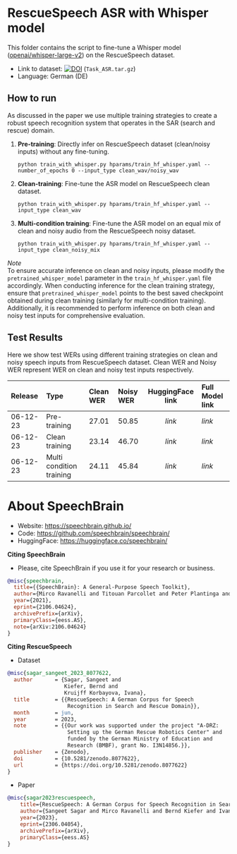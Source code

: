# **RescueSpeech** ASR with Whisper model
This folder contains the script to fine-tune a Whisper model ([openai/whisper-large-v2](https://huggingface.co/openai/whisper-large-v2/tree/main)) on the RescueSpeech dataset.
- Link to dataset: [![DOI](https://zenodo.org/badge/DOI/10.5281/zenodo.8077622.svg)](https://doi.org/10.5281/zenodo.8077622) (`Task_ASR.tar.gz`)
- Language: German (DE)

## How to run
As discussed in the paper we use multiple training strategies to create a robust speech recognition system that operates in the SAR (search and rescue) domain.

1. **Pre-training**: Directly infer on RescueSpeech dataset (clean/noisy inputs) without any fine-tuning.
    ```
    python train_with_whisper.py hparams/train_hf_whisper.yaml --number_of_epochs 0 --input_type clean_wav/noisy_wav
    ```

2. **Clean-training**: Fine-tune the ASR model on RescueSpeech clean dataset.
    ```
    python train_with_whisper.py hparams/train_hf_whisper.yaml --input_type clean_wav
    ```

3. **Multi-condition training**: Fine-tune the ASR model on an equal mix of clean and noisy audio from the RescueSpeech noisy dataset.
    ```
    python train_with_whisper.py hparams/train_hf_whisper.yaml --input_type clean_noisy_mix
    ```

*Note* <br>
To ensure accurate inference on clean and noisy inputs, please modify the `pretrained_whisper_model` parameter in the `train_hf_whisper.yaml` file accordingly. When conducting inference for the clean training strategy, ensure that `pretrained_whisper_model` points to the best saved checkpoint obtained during clean training (similarly for multi-condition training). Additionally, it is recommended to perform inference on both clean and noisy test inputs for comprehensive evaluation.


## Test Results
Here we show test WERs using different training strategies on clean and noisy speech inputs from RescueSpeech dataset.
Clean WER and Noisy WER represent WER on clean and noisy test inputs respectively.

| Release | Type                        |   Clean WER   |   Noisy WER   |   HuggingFace link    | Full Model link |
|:--------|:----------------------------|:--------------|:--------------|:---------------------:|:----------------|
|06-12-23 | Pre-training                |    27.01      |    50.85      |   *link*              | *link*          |
|06-12-23 | Clean training              |    23.14      |    46.70      |   *link*              | *link*          |
|06-12-23 | Multi condition training    |    24.11      |    45.84      |   *link*              | *link*          |


# **About SpeechBrain**
- Website: https://speechbrain.github.io/
- Code: https://github.com/speechbrain/speechbrain/
- HuggingFace: https://huggingface.co/speechbrain/

**Citing SpeechBrain**
- Please, cite SpeechBrain if you use it for your research or business.

```bibtex
@misc{speechbrain,
  title={{SpeechBrain}: A General-Purpose Speech Toolkit},
  author={Mirco Ravanelli and Titouan Parcollet and Peter Plantinga and Aku Rouhe and Samuele Cornell and Loren Lugosch and Cem Subakan and Nauman Dawalatabad and Abdelwahab Heba and Jianyuan Zhong and Ju-Chieh Chou and Sung-Lin Yeh and Szu-Wei Fu and Chien-Feng Liao and Elena Rastorgueva and François Grondin and William Aris and Hwidong Na and Yan Gao and Renato De Mori and Yoshua Bengio},
  year={2021},
  eprint={2106.04624},
  archivePrefix={arXiv},
  primaryClass={eess.AS},
  note={arXiv:2106.04624}
}
```
**Citing RescueSpeech**
- Dataset
```bibtex
@misc{sagar_sangeet_2023_8077622,
  author       = {Sagar, Sangeet and
                  Kiefer, Bernd and
                  Kruijff Korbayova, Ivana},
  title        = {{RescueSpeech: A German Corpus for Speech
                   Recognition in Search and Rescue Domain}},
  month        = jun,
  year         = 2023,
  note         = {{Our work was supported under the project "A-DRZ:
                   Setting up the German Rescue Robotics Center" and
                   funded by the German Ministry of Education and
                   Research (BMBF), grant No. I3N14856.}},
  publisher    = {Zenodo},
  doi          = {10.5281/zenodo.8077622},
  url          = {https://doi.org/10.5281/zenodo.8077622}
}
```
- Paper
```bibtex
@misc{sagar2023rescuespeech,
    title={RescueSpeech: A German Corpus for Speech Recognition in Search and Rescue Domain},
    author={Sangeet Sagar and Mirco Ravanelli and Bernd Kiefer and Ivana Kruijff Korbayova and Josef van Genabith},
    year={2023},
    eprint={2306.04054},
    archivePrefix={arXiv},
    primaryClass={eess.AS}
}
